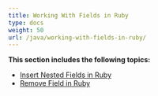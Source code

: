 ```yaml
---
title: Working With Fields in Ruby
type: docs
weight: 50
url: /java/working-with-fields-in-ruby/
---
```


**This section includes the following topics:**

- [Insert Nested Fields in Ruby](https://docs.aspose.com/words/java/insert-nested-fields-in-ruby/)
- [Remove Field in Ruby](https://docs.aspose.com/words/java/remove-field-in-ruby/)

